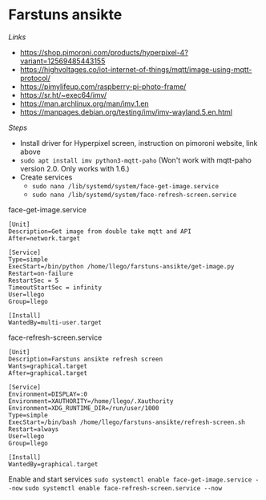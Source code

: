 # Farstuns ansikte

*Links*
- https://shop.pimoroni.com/products/hyperpixel-4?variant=12569485443155
- https://highvoltages.co/iot-internet-of-things/mqtt/image-using-mqtt-protocol/
- https://pimylifeup.com/raspberry-pi-photo-frame/
- https://sr.ht/~exec64/imv/
- https://man.archlinux.org/man/imv.1.en
- https://manpages.debian.org/testing/imv/imv-wayland.5.en.html

*Steps*
- Install driver for Hyperpixel screen, instruction on pimoroni website, link above
- `sudo apt install imv python3-mqtt-paho` (Won't work with mqtt-paho version 2.0. Only works with 1.6.)
- Create services
  - `sudo nano /lib/systemd/system/face-get-image.service`
  - `sudo nano /lib/systemd/system/face-refresh-screen.service`

face-get-image.service
```
[Unit]
Description=Get image from double take mqtt and API
After=network.target

[Service]
Type=simple
ExecStart=/bin/python /home/llego/farstuns-ansikte/get-image.py
Restart=on-failure
RestartSec = 5
TimeoutStartSec = infinity
User=llego
Group=llego

[Install]
WantedBy=multi-user.target
```

face-refresh-screen.service
```
[Unit]
Description=Farstuns ansikte refresh screen
Wants=graphical.target
After=graphical.target

[Service]
Environment=DISPLAY=:0
Environment=XAUTHORITY=/home/llego/.Xauthority
Environment=XDG_RUNTIME_DIR=/run/user/1000
Type=simple
ExecStart=/bin/bash /home/llego/farstuns-ansikte/refresh-screen.sh
Restart=always
User=llego
Group=llego

[Install]
WantedBy=graphical.target
```

Enable and start services
`sudo systemctl enable face-get-image.service --now`
`sudo systemctl enable face-refresh-screen.service --now`

